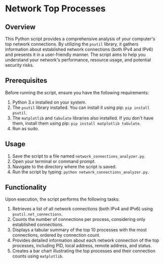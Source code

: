 # Network Top Processes 

## Overview

This Python script provides a comprehensive analysis of your computer's top network connections. By utilizing the `psutil` library, it gathers information about established network connections (both IPv4 and IPv6) and presents it in a user-friendly manner. The script aims to help you understand your network's performance, resource usage, and potential security risks.

## Prerequisites

Before running the script, ensure you have the following requirements:

1. Python 3.x installed on your system.
2. The `psutil` library installed. You can install it using pip: `pip install psutil`.
3. The `matplotlib` and `tabulate` libraries also installed. If you don't have them, install them using pip: `pip install matplotlib tabulate`.
4. Run as sudo. 

## Usage

1. Save the script to a file named `network_connections_analyzer.py`.
2. Open your terminal or command prompt.
3. Navigate to the directory where the script is saved.
4. Run the script by typing: `python network_connections_analyzer.py`.

## Functionality

Upon execution, the script performs the following tasks:

1. Retrieves a list of all network connections (both IPv4 and IPv6) using `psutil.net_connections`.
2. Counts the number of connections per process, considering only established connections.
3. Displays a tabular summary of the top 10 processes with the most connections, ordered by connection count.
4. Provides detailed information about each network connection of the top processes, including PID, local address, remote address, and status.
5. Creates a bar chart illustrating the top processes and their connection counts using `matplotlib`.

